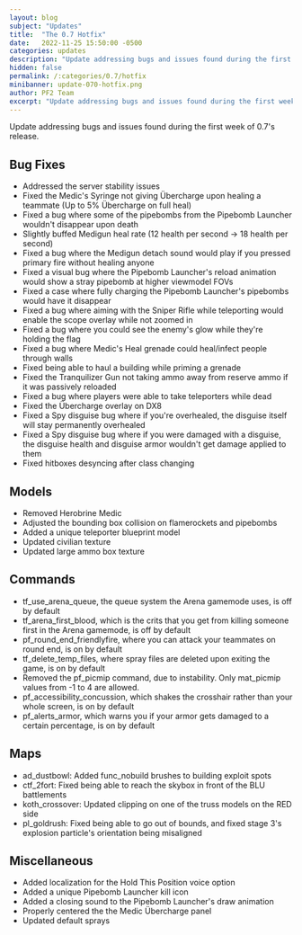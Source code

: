 ```yaml
---
layout: blog
subject: "Updates"
title:  "The 0.7 Hotfix"
date:   2022-11-25 15:50:00 -0500
categories: updates
description: "Update addressing bugs and issues found during the first week of 0.7's release."
hidden: false
permalink: /:categories/0.7/hotfix
minibanner: update-070-hotfix.png
author: PF2 Team
excerpt: "Update addressing bugs and issues found during the first week of 0.7's release."
---
```


Update addressing bugs and issues found during the first week of 0.7's release.

## Bug Fixes
- Addressed the server stability issues
- Fixed the Medic's Syringe not giving Übercharge upon healing a teammate (Up to 5% Übercharge on full heal)
- Fixed a bug where some of the pipebombs from the Pipebomb Launcher wouldn't disappear upon death
- Slightly buffed Medigun heal rate (12 health per second -> 18 health per second)
- Fixed a bug where the Medigun detach sound would play if you pressed primary fire without healing anyone
- Fixed a visual bug where the Pipebomb Launcher's reload animation would show a stray pipebomb at higher viewmodel FOVs
- Fixed a case where fully charging the Pipebomb Launcher's pipebombs would have it disappear
- Fixed a bug where aiming with the Sniper Rifle while teleporting would enable the scope overlay while not zoomed in
- Fixed a bug where you could see the enemy's glow while they're holding the flag
- Fixed a bug where Medic's Heal grenade could heal/infect people through walls
- Fixed being able to haul a building while priming a grenade 
- Fixed the Tranquilizer Gun not taking ammo away from reserve ammo if it was passively reloaded
- Fixed a bug where players were able to take teleporters while dead
- Fixed the Übercharge overlay on DX8
- Fixed a Spy disguise bug where if you're overhealed, the disguise itself will stay permanently overhealed
- Fixed a Spy disguise bug where if you were damaged with a disguise, the disguise health and disguise armor wouldn't get damage applied to them
- Fixed hitboxes desyncing after class changing

## Models
- Removed Herobrine Medic
- Adjusted the bounding box collision on flamerockets and pipebombs
- Added a unique teleporter blueprint model
- Updated civilian texture
- Updated large ammo box texture

## Commands
- tf_use_arena_queue, the queue system the Arena gamemode uses, is off by default
- tf_arena_first_blood, which is the crits that you get from killing someone first in the Arena gamemode, is off by default
- pf_round_end_friendlyfire, where you can attack your teammates on round end, is on by default
- tf_delete_temp_files, where spray files are deleted upon exiting the game, is on by default
- Removed the pf_picmip command, due to instability. Only mat_picmip values from -1 to 4 are allowed.
- pf_accessibility_concussion, which shakes the crosshair rather than your whole screen, is on by default
- pf_alerts_armor, which warns you if your armor gets damaged to a certain percentage, is on by default

## Maps
- ad_dustbowl: Added func_nobuild brushes to building exploit spots
- ctf_2fort: Fixed being able to reach the skybox in front of the BLU battlements
- koth_crossover: Updated clipping on one of the truss models on the RED side
- pl_goldrush: Fixed being able to go out of bounds, and fixed stage 3's explosion particle's orientation being misaligned

## Miscellaneous
- Added localization for the Hold This Position voice option
- Added a unique Pipebomb Launcher kill icon
- Added a closing sound to the Pipebomb Launcher's draw animation
- Properly centered the the Medic Übercharge panel 
- Updated default sprays